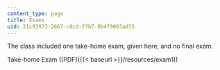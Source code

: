 ```yaml
---
content_type: page
title: Exams
uid: 21c93973-2667-c8cd-f7b7-8b4f9093ad35
---
```


The class included one take-home exam, given here, and no final exam.

Take-home Exam ([PDF]({{< baseurl >}}/resources/exam1))